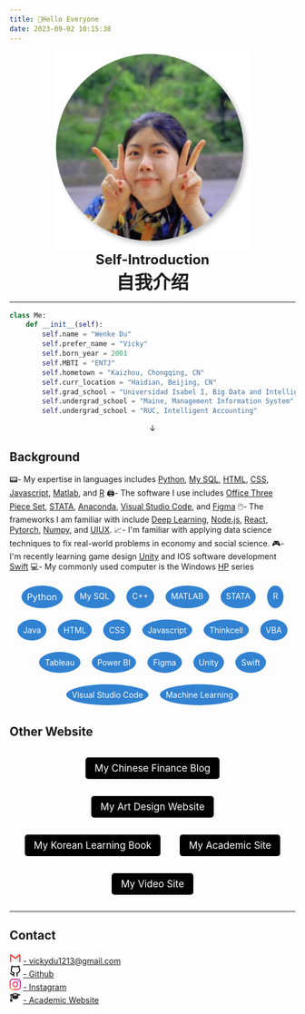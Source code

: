 ```yaml
---
title: 👋Hello Everyone
date: 2023-09-02 10:15:38
---
```

<style>
.shake-image:hover {
  animation: shake 2s; /* 增加动画持续时间 */
  animation-iteration-count: infinite;
}

@keyframes shake {
  0% { transform: translate(2px, 2px) rotate(0deg); }
  10% { transform: translate(-2px, -4px) rotate(-2deg); }
  20% { transform: translate(-4px, 0px) rotate(2deg); }
  30% { transform: translate(4px, 4px) rotate(0deg); }
  40% { transform: translate(2px, -2px) rotate(2deg); }
  50% { transform: translate(-2px, 4px) rotate(-2deg); }
  60% { transform: translate(-4px, 2px) rotate(0deg); }
  70% { transform: translate(4px, 2px) rotate(-2deg); }
  80% { transform: translate(-2px, -2px) rotate(2deg); }
  90% { transform: translate(2px, 4px) rotate(0deg); }
  100% { transform: translate(2px, -4px) rotate(-2deg); }
}
.button-container {
  text-align: center; /* Center aligns the contents */
}

.button {
  background-color: black;
  border: 1px solid transparent;
  text-align: center;
  border-radius: 5px;
  padding: 8px 15px;
  display: inline-block;
  font-size: 17px;
  color: white !important;
  text-decoration: none;
  margin: 15px; /* Increased margin */
}

.button:hover {
        background-color: rgba(0, 100, 200, 0.8);
        color: white;
    }

    .bubble-container {
        display: flex;
        flex-wrap: wrap;
        justify-content: center;
        gap: 10px;
    }
    .bubble {
        display: inline-block;
        padding: 10px;
        margin: 5px;
        border-radius: 50%;
        background-color: rgba(0, 100, 200, 0.8);
        color: white; /* Changed from black to white */
        text-decoration: none;
        font-size: 14px;
        transition: transform 0.3s;
    }
    .bubble:hover {
        transform: scale(1.2);
        animation: shake 1s;
    }
    /* You can add specific styles for each bubble to vary their sizes */
    #python {
        font-size: 16px; /* Larger font size for larger bubble */
    }
</style>
<script>
  document.querySelectorAll('.bubble').forEach(bubble => {
      bubble.addEventListener('mouseenter', () => {
          bubble.classList.add('shake');
      });
      bubble.addEventListener('mouseleave', () => {
          bubble.classList.remove('shake');
      });
  });
</script>

<div align=center>
  <img src="/picture/author.jpg" width = "350" height = "350" class="shake-image"/>  
  <br>
  <strong><font size=5>Self-Introduction</font></strong>
  <br>
  <strong><font size=6>自我介绍</font></strong>
</div>

***
```python
class Me:
    def __init__(self):
        self.name = "Wenke Du"
        self.prefer_name = "Vicky"
        self.born_year = 2001
        self.MBTI = "ENTJ"
        self.hometown = "Kaizhou, Chongqing, CN"
        self.curr_location = "Haidian, Beijing, CN"
        self.grad_school = "Universidad Isabel I, Big Data and Intelligence"
        self.undergrad_school = "Maine, Management Information System"
        self.undergrad_school = "RUC, Intelligent Accounting"
```
<p align="center">&#8595;</p>

## Background
📟- My expertise in languages includes [Python](https://www.w3schools.com/python/), [My SQL](https://www.mysql.com/), [HTML](https://www.w3schools.com/html/), [CSS](https://www.w3schools.com/Css/), [Javascript](https://www.w3schools.com/js/DEFAULT.asp), [Matlab](https://www.mathworks.com/products/matlab.html), and [R](https://www.rstudio.com/categories/rstudio-ide/)
🖨️- The software I use includes [Office Three Piece Set](https://www.office.com/), [STATA](https://www.stata.com/), [Anaconda](https://www.anaconda.com/), [Visual Studio Code](https://code.visualstudio.com/), and [Figma](https://www.figma.com/file/Tdf7OnEMmbOljZPTxINAOB/Social-Media-Ui-KIT?type=design&node-id=14804%3A4364&mode=design&t=q6iCQUZ0eeZdljTU-1)
🖱️- The frameworks I am familiar with include [Deep Learning](https://en.wikipedia.org/wiki/Deep_learning), [Node.js](https://nodejs.org/en), [React](https://react.dev/), [Pytorch](https://pytorch.org/), [Numpy](https://numpy.org/), and [UIUX](https://www.figma.com/file/Tdf7OnEMmbOljZPTxINAOB/Social-Media-Ui-KIT?type=design&node-id=14804%3A4364&mode=design&t=q6iCQUZ0eeZdljTU-1).
📈- I'm familiar with applying data science techniques to fix real-world problems in economy and social science.
🎮- I'm recently learning game design [Unity](https://unity.com/) and IOS software development [Swift](https://en.wikipedia.org/wiki/Swift_(programming_language))
💻- My commonly used computer is the Windows [HP](https://www.hp.com/ca-en/home.html) series


<!DOCTYPE html>
<html>
<head>
    <title>Interactive Bubbles</title>
    <link rel="stylesheet" type="text/css" href="style.css">
</head>
<body>
    <div class="bubble-container">
        <a href="/2023/09/11/Project/Economy/Automation-and-Cryptocurrency/Quantitative-Portfolio-Trading/index.html#python-section" class="bubble" id="python">Python</a>
        <a href="/2023/09/11/Project/Design/System-Design/index.html#my-sql-section" class="bubble" id="my-sql">My SQL</a>        
        <a href="/2023/09/11/Project/Economy/Automation-and-Cryptocurrency/Decentralized-Cryptocurrency-Exchange/index.html#c++-section" class="bubble" id="c++">C++</a>
        <a href="/2023/09/11/Project/Economy/Automation-and-Cryptocurrency/Derivative-Mathematical-Pricing/index.html#matlab-section" class="bubble" id="matlab">MATLAB</a>
        <a href="/2023/09/11/Project/Social-Science/General-Application/index.html#stata-section" class="bubble" id="stata">STATA</a>        
        <a href="/2023/09/11/Project/Social-Science/Machine-Learning/Text-Analysis/index.html#r-section" class="bubble" id="r">R</a>     
        <a href="/2023/09/11/Project/Design/System-Design/index.html#java-section" class="bubble" id="java">Java</a>
        <a href="/2023/09/11/Project/Design/Educational-Game/index.html#html-section" class="bubble" id="html">HTML</a>        
        <a href="/2023/09/11/Project/Design/Art-Design/index.html#css-section" class="bubble" id="css">CSS</a>
        <a href="/2023/09/11/Note/Web-Development/index.html#javascript-section" class="bubble" id="javascript">Javascript</a>
        <a href="/2023/09/11/Project/Economy/Business-Visualization/index.html#thinkcell-section" class="bubble" id="thinkcell">Thinkcell</a>        
        <a href="/2023/09/11/Project/Economy/Automation-and-Cryptocurrency/Quantitative-Portfolio-Trading/index.html#vba-section" class="bubble" id="vba">VBA</a>   
        <a href="/2023/09/11/Project/Economy/Business-Visualization/index.html#tableau-section" class="bubble" id="tableau">Tableau</a>
        <a href="/2023/09/11/Project/Economy/Business-Visualization/index.html#power-bi-section" class="bubble" id="power-bi">Power BI</a>        
        <a href="/2023/09/11/Project/Design/Educational-Game/index.html#figma-section" class="bubble" id="figma">Figma</a>
        <a href="/2023/09/11/Project/Design/Educational-Game/index.html#unity-section" class="bubble" id="unity">Unity</a>
        <a href="/2023/09/11/Interview/CS-Tutorial/index.html#swfit-section" class="bubble" id="swift">Swift</a>        
        <a href="/2023/09/11/Post/Young/index.html#visual-studio-code-section" class="bubble" id="visual-studio-code">Visual Studio Code</a>     
        <a href="/2023/09/11/Project/Social-Science/Machine-Learning/Music-Genre-Classification/index.html#machine-learning-section" class="bubble" id="machine-learning">Machine Learning</a>
    </div>
    <script src="script.js"></script>
</body>
</html>

## Other Website


<div class="button-container">
  <a href="https://vicky-post-site.vercel.app/" class="button">My Chinese Finance Blog</a>
  <a href="https://jekyll-typing-artist.vercel.app/" class="button">My Art Design Website</a>
  <a href="https://korean-book.netlify.app" class="button">My Korean Learning Book</a>
  <a href="https://viiiikedy-academy.vercel.app/" class="button">My Academic Site</a>
  <a href="https://vicky-youtube-video.netlify.app" class="button">My Video Site</a>
</div>

***
## Contact

<html>
    <head>
        <title>Contact</title>
    </head>
    <body>
        <img src="/picture/mail.png" width = "20" height = "20"/>
        <a href="mailto:vickydu1213@gmail.com">- vickydu1213@gmail.com</a>
        <br />
        <img src="/picture/github.png" width = "20" height = "20"/>
        <a href="https://github.com/Viiiikedy">- Github</a>
        <br />
        <img src="/picture/ins.png" width = "20" height = "20"/>
        <a href="https://www.instagram.com/viii.iiicky/">- Instagram</a>
         <br />
        <img src="/picture/bachelor-cap.png" width = "20" height = "20"/>
        <a href="https://viiiikedy-academy.vercel.app/">- Academic Website</a>
    </body>
</html>